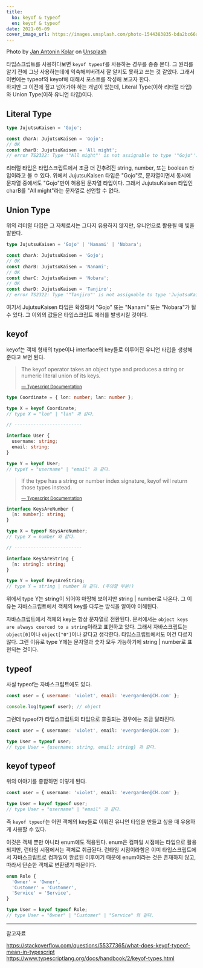 ```yaml
---
title:
  ko: keyof & typeof
  en: keyof & typeof
date: 2021-05-09
cover_image_url: https://images.unsplash.com/photo-1544383835-bda2bc66a55d?ixid=MnwxMjA3fDB8MHxwaG90by1wYWdlfHx8fGVufDB8fHx8&ixlib=rb-1.2.1&auto=format&fit=crop&w=1021&q=80
---
```


<span class="photo-reference">Photo by <a href="https://unsplash.com/@jankolar?utm_source=unsplash&utm_medium=referral&utm_content=creditCopyText" target="_blank" rel="noopener noreferrer">Jan Antonin Kolar</a> on <a href="https://unsplash.com/s/photos/sort?utm_source=unsplash&utm_medium=referral&utm_content=creditCopyText" target="_blank" rel="noopener noreferrer">Unsplash</a>
</span>

타입스크립트를 사용하다보면 `keyof typeof`를 사용하는 경우를 종종 본다. 그 원리를 알기 전에 그냥 사용하는데에 익숙해져버려서 잘 알지도 못하고 쓰는 것 같았다. 그래서 이번에는 typeof와 keyof에 대해서 포스트를 작성해 보고자 한다.  
하지만 그 이전에 짚고 넘어가야 하는 개념이 있는데, Literal Type(이하 리터럴 타입)와 Union Type(이하 유니언 타입)이다.

## Literal Type

```ts
type JujutsuKaisen = 'Gojo';

const charA: JujutsuKaisen = 'Gojo';
// OK
const charB: JujutsuKaisen = 'All might';
// error TS2322: Type '"All might"' is not assignable to type '"Gojo"'.
```

리터럴 타입은 타입스크립트에서 조금 더 간추려진 string, number, 또는 boolean 타입이라고 볼 수 있다. 위에서 JujutsuKaisen 타입은 "Gojo"로, 문자열이면서 동시에 문자열 중에서도 "Gojo"만이 허용된 문자열 타입이다. 그래서 JujutsuKaisen 타입인 charB를 "All might"라는 문자열로 선언할 수 없다.

## Union Type

위의 리터럴 타입은 그 자체로서는 그다지 유용하지 않지만, 유니언으로 활용될 때 빛을 발한다.

```ts
type JujutsuKaisen = 'Gojo' | 'Nanami' | 'Nobara';

const charA: JujutsuKaisen = 'Gojo';
// OK
const charB: JujutsuKaisen = 'Nanami';
// OK
const charC: JujutsuKaisen = 'Nobara';
// OK
const charD: JujutsuKaisen = 'Tanjiro';
// error TS2322: Type '"Tanjiro"' is not assignable to type 'JujutsuKaisen'.
```

여기서 JujutsuKaisen 타입은 확장돼서 "Gojo" 또는 "Nanami" 또는 "Nobara"가 될 수 있다. 그 이외의 값들은 타입스크립트 에러를 발생시킬 것이다.

## keyof

keyof는 객체 형태의 type이나 interface의 key들로 이루어진 유니언 타입을 생성해 준다고 보면 된다.

> The keyof operator takes an object type and produces a string or numeric literal union of its keys.
>
> <small class="caption"><a href="https://www.typescriptlang.org/docs/handbook/2/keyof-types.html">— Typescript Documentation</a></small>

```ts
type Coordinate = { lon: number; lan: number };

type X = keyof Coordinate;
// type X = "lon" | "lan" 과 같다.

// -------------------------

interface User {
  username: string;
  email: string;
}

type Y = keyof User;
// typeY = "username" | "email" 과 같다.
```

> If the type has a string or number index signature, keyof will return those types instead.
>
> <small class="caption"><a href="https://www.typescriptlang.org/docs/handbook/2/keyof-types.html">— Typescript Documentation</a></small>

```ts
interface KeysAreNumber {
  [n: number]: string;
}

type X = typeof KeysAreNumber;
// type X = number 와 같다.

// -------------------------

interface KeysAreString {
  [n: string]: string;
}

type Y = keyof KeysAreString;
// type Y = string | number 와 같다. (주의할 부분!)
```

위에서 type Y는 string이 되어야 마땅해 보이지만 string | number로 나온다. 그 이유는 자바스크립트에서 객체의 key를 다루는 방식을 알아야 이해된다.

자바스크립트에서 객체의 key는 항상 문자열로 전환된다. 문서에서는 `object keys are always coerced to a string`이라고 표현하고 있다. 그래서 자바스크립트는 `object[0]`이나 `object["0"]`이나 같다고 생각한다. 타입스크립트에서도 이건 다르지 않다. 그런 이유로 type Y에는 문자열과 숫자 모두 가능하기에 string | number로 표현되는 것이다.

## typeof

사실 typeof는 자바스크립트에도 있다.

```js
const user = { username: 'violet', email: 'evergarden@CH.com' };

console.log(typeof user); // object
```

그런데 typeof가 타입스크립트의 타입으로 호출되는 경우에는 조금 달라진다.

```ts
const user = { username: 'violet', email: 'evergarden@CH.com' };

type User = typeof user;
// type User = {username: string, email: string} 과 같다.
```

## keyof typeof

위의 이야기를 종합하면 이렇게 된다.

```ts
const user = { username: 'violet', email: 'evergarden@CH.com' };

type User = keyof typeof user;
// type User = "username" | "email" 과 같다.
```

즉 `keyof typeof`는 어떤 객체의 key들로 이뤄진 유니언 타입을 만들고 싶을 때 유용하게 사용할 수 있다.

이것은 객체 뿐만 아니라 enum에도 적용된다. enum은 컴파일 시점에는 타입으로 활용되지만, 런타임 시점에서는 객체로 취급된다. 런타임 시점이라함은 이미 타입스크립트에서 자바스크립트로 컴파일이 완료된 이후이기 때문에 enum이라는 것은 존재하지 않고, 따라서 단순한 객체로 변환됐기 때문이다.

```ts
enum Role {
  'Owner' = 'Owner',
  'Customer' = 'Customer',
  'Service' = 'Service',
}

type User = keyof typeof Role;
// type User = "Owner" | "Customer" | "Service" 와 같다.
```

---

참고자료

<a href="https://stackoverflow.com/questions/55377365/what-does-keyof-typeof-mean-in-typescript" target="_blank">https://stackoverflow.com/questions/55377365/what-does-keyof-typeof-mean-in-typescript</a>  
<a href="https://www.typescriptlang.org/docs/handbook/2/keyof-types.html" target="_blank">https://www.typescriptlang.org/docs/handbook/2/keyof-types.html</a>

